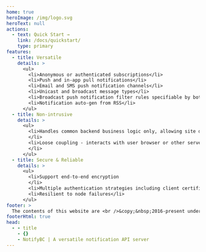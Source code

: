 ```yaml
---
home: true
heroImage: /img/logo.svg
heroText: null
actions:
  - text: Quick Start →
    link: /docs/quickstart/
    type: primary
features:
  - title: Versatile
    details: >
      <ul>
        <li>Anonymous or authenticated subscriptions</li>
        <li>Push and in-app pull notifications</li>
        <li>Email and SMS push notification channels</li>
        <li>Unicast and broadcast message types</li>
        <li>Broadcast push notification filter rules specifiable by both sender and subscriber</li>
        <li>Notification auto-gen from RSS</li>
      </ul>
  - title: Non-intrusive
    details: >
      <ul>
        <li>Handles common backend business logic only, allowing site developer implement frontend UI using widgets native to the site
        </li>
        <li>Loose coupling - interacts with user browser or other server components through RESTful API
        </li>
      </ul>
  - title: Secure & Reliable
    details: >
      <ul>
        <li>Support end-to-end encryption
        </li>
        <li>Multiple authentication strategies including client certificate for server-server and OIDC for user-server</li>
        <li>Resilient to node failures</li>
      </ul>
footer: >
  The contents of this website are <br />&copy;&nbsp;2016-present under the terms of the <a href="https://github.com/bcgov/NotifyBC/blob/main/LICENSE">Apache&nbsp;License, Version 2.0</a>.
footerHtml: true
head:
  - - title
    - {}
    - NotifyBC | A versatile notification API server
---
```


<style>
.home .hero img {
  margin-top: 0;
  height: 100%;
}
</style>
